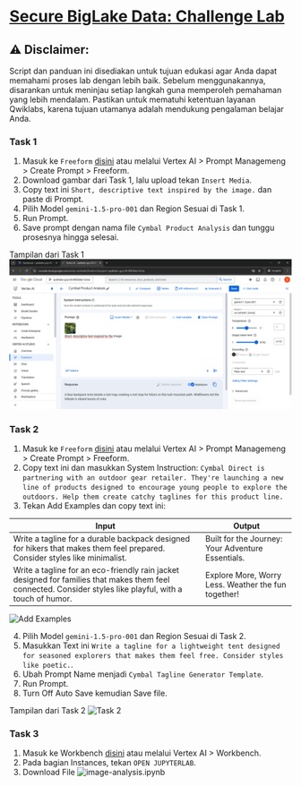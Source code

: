 # [Secure BigLake Data: Challenge Lab](https://www.cloudskillsboost.google/focuses/64458?parent=catalog)

## ⚠️ **Disclaimer:**
Script dan panduan ini disediakan untuk tujuan edukasi agar Anda dapat memahami proses lab dengan lebih baik. Sebelum menggunakannya, disarankan untuk meninjau setiap langkah guna memperoleh pemahaman yang lebih mendalam. Pastikan untuk mematuhi ketentuan layanan Qwiklabs, karena tujuan utamanya adalah mendukung pengalaman belajar Anda.


### **Task 1**
1. Masuk ke `Freeform` [disini](https://console.cloud.google.com/vertex-ai/studio/freeform) atau melalui Vertex AI > Prompt Managemeng > Create Prompt > Freeform.
2. Download gambar dari Task 1, lalu upload tekan `Insert Media`.
3. Copy text ini `Short, descriptive text inspired by the image.` dan paste di Prompt.
4. Pilih Model `gemini-1.5-pro-001` dan Region Sesuai di Task 1.
5. Run Prompt.
6. Save prompt dengan nama file `Cymbal Product Analysis` dan tunggu prosesnya hingga selesai.

Tampilan dari Task 1 ![Task 1](https://raw.githubusercontent.com/andregregs/juaragcp-s11/main/lab-solutions/Prompt%20Design%20in%20Vertex%20AI%20Challenge%20Lab/Cymbal%20Product%20Analysis.png)

### **Task 2**
1. Masuk ke `Freeform` [disini](https://console.cloud.google.com/vertex-ai/studio/freeform) atau melalui Vertex AI > Prompt Managemeng > Create Prompt > Freeform.
2. Copy text ini dan masukkan System Instruction:
```Cymbal Direct is partnering with an outdoor gear retailer. They're launching a new line of products designed to encourage young people to explore the outdoors. Help them create catchy taglines for this product line.```
3. Tekan Add Examples dan copy text ini:

| Input                                                                                                                                     | Output                                             |
|-------------------------------------------------------------------------------------------------------------------------------------------|----------------------------------------------------|
| Write a tagline for a durable backpack designed for hikers that makes them feel prepared. Consider styles like minimalist.                 | Built for the Journey: Your Adventure Essentials.  |
| Write a tagline for an eco-friendly rain jacket designed for families that makes them feel connected. Consider styles like playful, with a touch of humor. | Explore More, Worry Less. Weather the fun together! |

![Add Examples](https://raw.githubusercontent.com/andregregs/juaragcp-s11/main/lab-solutions/Prompt%20Design%20in%20Vertex%20AI%20Challenge%20Lab/Add%20Examples.png)

4. Pilih Model `gemini-1.5-pro-001` dan Region Sesuai di Task 2.
5. Masukkan Text ini `Write a tagline for a lightweight tent designed for seasoned explorers that makes them feel free. Consider styles like poetic.`.
6. Ubah Prompt Name menjadi `Cymbal Tagline Generator Template`.
7. Run Prompt.
8. Turn Off Auto Save kemudian Save file.

Tampilan dari Task 2 ![Task 2](https://raw.githubusercontent.com/andregregs/juaragcp-s11/main/lab-solutions/Prompt%20Design%20in%20Vertex%20AI%20Challenge%20Lab/Cymbal%20Tagline%20Generator%20Template.png)

### **Task 3**
1. Masuk ke Workbench [disini](https://console.cloud.google.com/vertex-ai/workbench/instances) atau melalui Vertex AI > Workbench.
2. Pada bagian Instances, tekan `OPEN JUPYTERLAB`.
3. Download File ![`image-analysis.ipynb`](https://github.com/andregregs/juaragcp-s11/raw/main/lab-solutions/image-analysis.ipynb)
